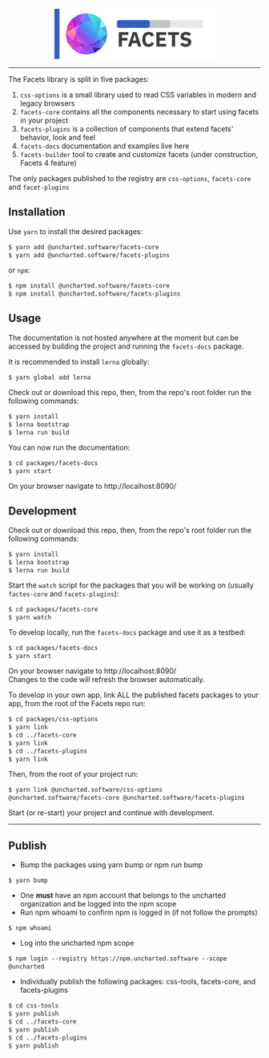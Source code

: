 <div align="center">

![Uncharted Facets](assets/logo_320.png)

</div>

---  
The Facets library is split in five packages:
1. `css-options` is a small library used to read CSS variables in modern and legacy browsers
2. `facets-core` contains all the components necessary to start using facets in your project
3. `facets-plugins` is a collection of components that extend facets' behavior, look and feel
4. `facets-docs` documentation and examples live here
5. `facets-builder` tool to create and customize facets (under construction, Facets 4 feature)

The only packages published to the registry are `css-options`, `facets-core` and `facet-plugins` 


## Installation

Use `yarn` to install the desired packages:
```shell script
$ yarn add @uncharted.software/facets-core
$ yarn add @uncharted.software/facets-plugins
```
or `npm`:
```shell script
$ npm install @uncharted.software/facets-core
$ npm install @uncharted.software/facets-plugins
```


## Usage

The documentation is not hosted anywhere at the moment but can be accessed by building the project and running the
`facets-docs` package.

It is recommended to install `lerna` globally:
```shell script
$ yarn global add lerna
```

Check out or download this repo, then, from the repo's root folder run the following commands:
```shell script
$ yarn install
$ lerna bootstrap
$ lerna run build
```

You can now run the documentation:
```shell script
$ cd packages/facets-docs
$ yarn start
```

On your browser navigate to http://localhost:8090/


## Development

Check out or download this repo, then, from the repo's root folder run the following commands:
```shell script
$ yarn install
$ lerna bootstrap
$ lerna run build
```

Start the `watch` script for the packages that you will be working on (usually `factes-core` and `facets-plugins`):
```shell script
$ cd packages/facets-core
$ yarn watch
```

To develop locally, run the `facets-docs` package and use it as a testbed:
```shell script
$ cd packages/facets-docs
$ yarn start
```
On your browser navigate to http://localhost:8090/  
Changes to the code will refresh the browser automatically.
  
To develop in your own app, link ALL the published facets packages to your app, from the root of the Facets repo run: 
```shell script
$ cd packages/css-options
$ yarn link
$ cd ../facets-core
$ yarn link
$ cd ../facets-plugins
$ yarn link
```

Then, from the root of your project run:
```shell script
$ yarn link @uncharted.software/css-options @uncharted.software/facets-core @uncharted.software/facets-plugins
```

Start (or re-start) your project and continue with development.


---

## Publish
- Bump the packages using yarn bump or npm run bump
```shell script
$ yarn bump
```
- One <strong>must</strong> have an npm account that belongs to the uncharted organization and be logged into the npm scope
- Run npm whoami to confirm npm is logged in (if not follow the prompts)
```shell script
$ npm whoami
```
- Log into the uncharted npm scope
```shell script
$ npm login --registry https://npm.uncharted.software --scope @uncharted
```
- Individually publish the following packages: css-tools, facets-core, and facets-plugins
 ```shell script
$ cd css-tools
$ yarn publish
$ cd ../facets-core
$ yarn publish
$ cd ../facets-plugins
$ yarn publish
```
